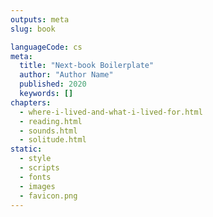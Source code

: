 ```yaml
---
outputs: meta
slug: book

languageCode: cs
meta:
  title: "Next-book Boilerplate"
  author: "Author Name"
  published: 2020
  keywords: []
chapters:
  - where-i-lived-and-what-i-lived-for.html
  - reading.html
  - sounds.html
  - solitude.html
static:
  - style
  - scripts
  - fonts
  - images
  - favicon.png
---
```


